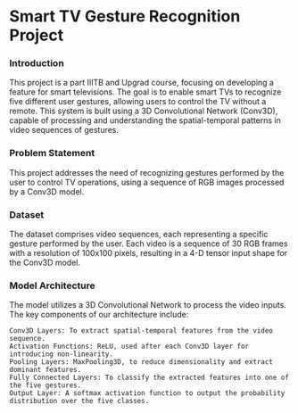 # Smart TV Gesture Recognition Project
### Introduction

This project is a part  IIITB and Upgrad course, focusing on developing a feature for smart televisions. The goal is to enable smart TVs to recognize five different user gestures, allowing users to control the TV without a remote. This system is built using a 3D Convolutional Network (Conv3D), capable of processing and understanding the spatial-temporal patterns in video sequences of gestures.

### Problem Statement

 This project addresses the need of recognizing gestures performed by the user to control TV operations, using a sequence of RGB images processed by a Conv3D model.
 
### Dataset

The dataset comprises video sequences, each representing a specific gesture performed by the user. Each video is a sequence of 30 RGB frames with a resolution of 100x100 pixels, resulting in a 4-D tensor input shape for the Conv3D model.

### Model Architecture

The model utilizes a 3D Convolutional Network to process the video inputs. The key components of our architecture include:

    Conv3D Layers: To extract spatial-temporal features from the video sequence.
    Activation Functions: ReLU, used after each Conv3D layer for introducing non-linearity.
    Pooling Layers: MaxPooling3D, to reduce dimensionality and extract dominant features.
    Fully Connected Layers: To classify the extracted features into one of the five gestures.
    Output Layer: A softmax activation function to output the probability distribution over the five classes.


